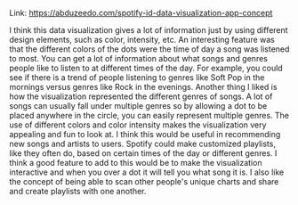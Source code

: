Link: https://abduzeedo.com/spotify-id-data-visualization-app-concept

I think this data visualization gives a lot of information just by using different design elements, such as color, intensity, etc. An interesting feature was that the different colors of the dots were the time of day a song was listened to most. You can get a lot of information about what songs and genres people like to listen to at different times of the day. For example, you could see if there is a trend of people listening to genres like Soft Pop in the mornings versus genres like Rock in the evenings. Another thing I liked is how the visualization represented the different genres of songs. A lot of songs can usually fall under multiple genres so by allowing a dot to be placed anywhere in the circle, you can easily represent multiple genres. The use of different colors and color intensity makes the visualization very appealing and fun to look at. I think this would be useful in recommending new songs and artists to users. Spotify could make customized playlists, like they often do, based on certain times of the day or different genres. I think a good feature to add to this would be to make the visualization interactive and when you over a dot it will tell you what song it is. I also like the concept of being able to scan other people's unique charts and share and create playlists with one another.
